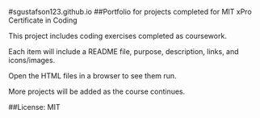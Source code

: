 #sgustafson123.github.io
##Portfolio for projects completed for MIT xPro Certificate in Coding

This project includes coding exercises completed as coursework.

Each item will include a README file, purpose, description, links, and icons/images.

Open the HTML files in a browser to see them run.

More projects will be added as the course continues.

##License:  MIT
